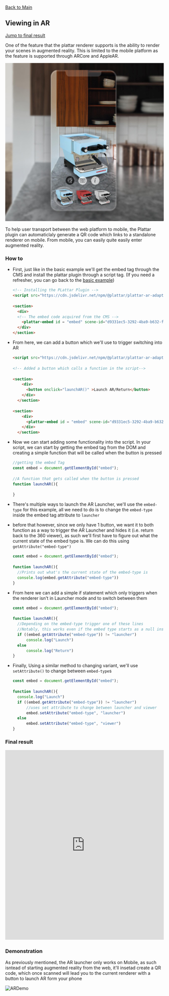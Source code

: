 [Back to Main](./)

## Viewing in AR

[Jump to final result](#final-result)

One of the feature that the plattar renderer supports is the ability to render your scenes in augmented reality. This is limited to the mobile platform as the feature is supported through ARCore and AppleAR. 

![ArFig](ARFig.jpg)

To help user transport between the web platform to mobile, the Plattar plugin can automaticlaly generate a QR code which links to a standalone renderer on mobile. From mobile, you can easily quite easily enter augmented reality.

### How to

- First, just like in the basic example we'll get the embed tag through the CMS and install the plattar plugin through a script tag. (If you need a refresher, you can go back to the [basic example](./loading-scene.md))
  
  ```html
  <!-- Installing the PLattar Plugin -->
  <script src="https://cdn.jsdelivr.net/npm/@plattar/plattar-ar-adapter/build/es2019/plattar-ar-adapter.min.js"></script>
  
  <section>
    <div>
    <!-- The embed code acquired from the CMS -->
      <plattar-embed id = "embed" scene-id="d9331ec5-3292-4ba9-b632-fab49b29a9e8" init="viewer" height = 700px ></plattar-embed>
    </div>
  </section>
  ```

- From here, we can add a button which we'll use to trigger switching into AR
  
  ```html
  <script src="https://cdn.jsdelivr.net/npm/@plattar/plattar-ar-adapter/build/es2019/plattar-ar-adapter.min.js"></script>

  <!-- Added a button which calls a function in the script-->

  <section>
      <div>
        <button onclick="launchAR()" >Launch AR/Return</button>
      </div>
    </section>

  <section>
      <div>
        <plattar-embed id = "embed" scene-id="d9331ec5-3292-4ba9-b632-fab49b29a9e8" init="viewer" height = 700px ></plattar-embed>
      </div>
    </section>

  ```
- Now we can start adding some functionality into the script. In your script, we can start by getting the embed tag from the DOM and creating a simple function that will be called when the button is pressed

  ```javascript
  //getting the embed Tag
  const embed = document.getElementById("embed");

  //A function that gets called when the button is pressed
  function launchAR(){

  }
  ```

- There's multiple ways to launch the AR Launcher, we'll use the `embed-type` for this example, all we need to do is to change the `embed-type` inside the embed tag attribute to `launcher`

- before that however, since we only have 1 button, we want it to both function as a way to trigger the AR Launcher and hides it (i.e. return back to the 360 viewer), as such we'll first have to figure out what the current state of the embed type is. We can do this using ```getAttribute("embed-type")```
  
  ```javascript
  const embed = document.getElementById("embed");
  
  function launchAR(){
    //Prints out what's the current state of the embed-type is
    console.log(embed.getAttribute("embed-type"))
  }
  ```

- From here we can add a simple if statement which only triggers when the renderer isn't in Launcher mode and to switch between them
  
  ```javascript
  const embed = document.getElementById("embed");
  
  function launchAR(){
    //Depending on the embed-type trigger one of these lines
    //Notably, this works even if the embed type starts as a null instead of viewer
    if ((embed.getAttribute("embed-type")) != "launcher")
        console.log("Launch")
    else 
        console.log("Return")
  }
  ```

- Finally, Using a similar method to changing variant, we'll use `setAttribute()` to change between `embed-type`s
  
  ```javascript
  const embed = document.getElementById("embed");
  
  function launchAR(){
    console.log("Launch")
    if ((embed.getAttribute("embed-type")) != "launcher")
        //uses set attribute to change between launcher and viewer
        embed.setAttribute("embed-type", "launcher")
    else 
        embed.setAttribute("embed-type", "viewer")
  }
  ```

### Final result

<iframe height="600" style="width: 100%;" scrolling="no" title="Changing to AR Mode" src="https://codepen.io/plattar/embed/ZYzwJqe?default-tab=js%2Cresult&editable=true" frameborder="no" loading="lazy" allowtransparency="true" allowfullscreen="true">
  See the Pen <a href="https://codepen.io/plattar/pen/ZYzwJqe">
  Changing to AR Mode</a> by Plattar (<a href="https://codepen.io/plattar">@plattar</a>)
  on <a href="https://codepen.io">CodePen</a>.
</iframe>

### Demonstration

As previously mentioned, the AR launcher only works on Mobile, as such isntead of starting augmented reality from the web, it'll insetad create a QR code, which once scanned will lead you to the current renderer with a button to launch AR form your phone

<img title="" src="ARDemo.gif" alt="ARDemo" width="387" data-align="center">
